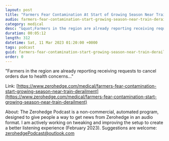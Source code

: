```yaml
---
layout: post
title: "Farmers Fear Contamination At Start of Growing Season Near Train Derailment"
audio: farmers-fear-contamination-start-growing-season-near-train-derailment-0
category: medical
desc: "&quot;Farmers in the region are already reporting receiving requests to cancel orders due to health concerns...&quot;"
duration: 00:05:12
length: 312
datetime: Sat, 11 Mar 2023 01:20:00 +0000
tags: podcast
guid: farmers-fear-contamination-start-growing-season-near-train-derailment-0
order: 0
---
```

&quot;Farmers in the region are already reporting receiving requests to cancel orders due to health concerns...&quot;

Link: [https://www.zerohedge.com/medical/farmers-fear-contamination-start-growing-season-near-train-derailment](https://www.zerohedge.com/medical/farmers-fear-contamination-start-growing-season-near-train-derailment)

About: The Zerohedge Podcast is a non-commercial, automated program, designed to give people a way to get news from Zerohedge in an audio format.  I am actively working on tweaking and improving the setup to create a better listening experience (February 2023).  Suggestions are welcome: [zerohedgePodcast@outlook.com](mailto:zerohedgePodcast@outlook.com)